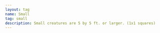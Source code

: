 ```yaml
---
layout: tag
name: Small
tag: small
description: Small creatures are 5 by 5 ft. or larger. (1x1 squares)
---
```

